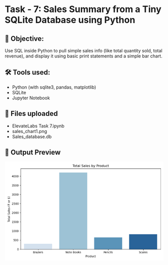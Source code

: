 # Task - 7: Sales Summary from a Tiny SQLite Database using Python
## 🧠  Objective: 

Use SQL inside Python to pull simple sales info (like total quantity sold, total revenue), and display it using basic print statements and a simple bar chart.

## 🛠️ Tools used:
- Python (with sqlite3, pandas, matplotlib)
- SQLite
- Jupyter Notebook
## 📄 Files uploaded
- ElevateLabs Task 7.ipynb
- sales_chart1.png
- Sales_database.db

 ## 📸 Output Preview
![image](https://github.com/mahajabeensayyad/Task---7/blob/main/sales_chart1.png)
 
